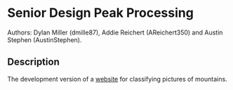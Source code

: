 # Senior Design Peak Processing
Authors: Dylan Miller (dmille87), Addie Reichert (AReichert350) and Austin Stephen (AustinStephen).

## Description
The development version of a [website](https://main.d2pr9vfn2vnfra.amplifyapp.com/) for classifying pictures of mountains.  

